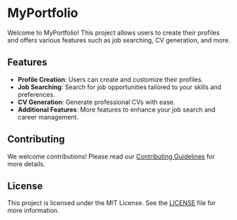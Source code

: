 # MyPortfolio

Welcome to MyPortfolio! This project allows users to create their profiles and offers various features such as job searching, CV generation, and more.

## Features

- **Profile Creation**: Users can create and customize their profiles.
- **Job Searching**: Search for job opportunities tailored to your skills and preferences.
- **CV Generation**: Generate professional CVs with ease.
- **Additional Features**: More features to enhance your job search and career management.


## Contributing

We welcome contributions! Please read our [Contributing Guidelines](CONTRIBUTING.md) for more details.

## License

This project is licensed under the MIT License. See the [LICENSE](LICENSE) file for more information.

